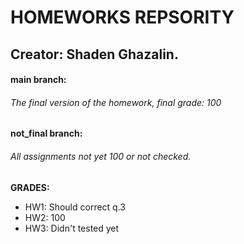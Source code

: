 # **HOMEWORKS REPSORITY** 
## Creator: Shaden Ghazalin.
#### **main branch:** 
###### The final version of the homework, final grade: 100
#### **not_final branch:** 
###### All assignments not yet 100 or not checked.

**GRADES:**
<ul>
  <li>HW1: Should correct q.3 </li>
  <li>HW2: 100 </li>
  <li>HW3: Didn't tested yet </li>
</ul> 